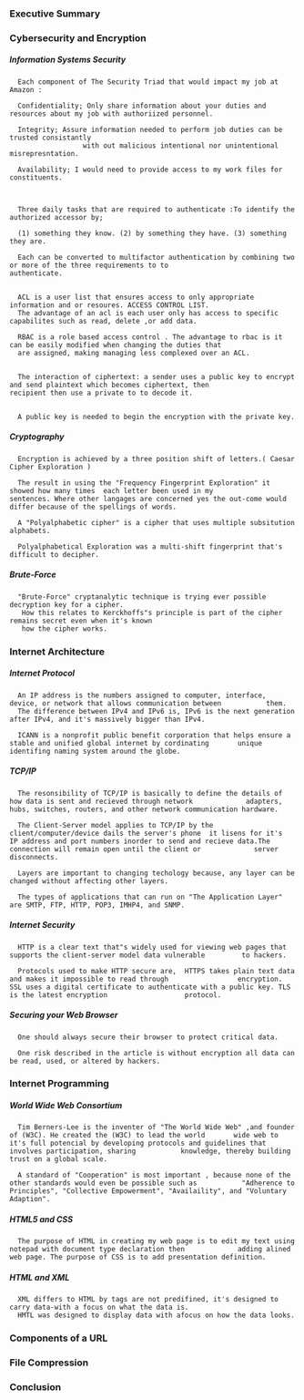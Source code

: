 ### Executive Summary 



### Cybersecurity and Encryption

##### Information Systems Security


      Each component of The Security Triad that would impact my job at Amazon :
      
      Confidentiality; Only share information about your duties and resources about my job with authoriized personnel.
      
      Integrity; Assure information needed to perform job duties can be trusted consistantly 
                      with out malicious intentional nor unintentional misrepresntation.
                      
      Availability; I would need to provide access to my work files for constituents.
      
      
        
      Three daily tasks that are required to authenticate :To identify the authorized accessor by; 
      
      (1) something they know. (2) by something they have. (3) something they are.
      
      Each can be converted to multifactor authentication by combining two or more of the three requirements to to                             authenticate.
      
      
      ACL is a user list that ensures access to only appropriate information and or resoures. ACCESS CONTROL LIST.
      The advantage of an acl is each user only has access to specific capabilites such as read, delete ,or add data.
      
      RBAC is a role based access control . The advantage to rbac is it can be easily modified when changing the duties that 
      are assigned, making managing less complexed over an ACL.
      
      
      The interaction of ciphertext: a sender uses a public key to encrypt and send plaintext which becomes ciphertext, then                   recipient then use a private to to decode it.
      
      
      A public key is needed to begin the encryption with the private key.
                                            
      
     
##### Cryptography

      
      Encryption is achieved by a three position shift of letters.( Caesar Cipher Exploration ) 
      
      The result in using the "Frequency Fingerprint Exploration" it showed how many times  each letter been used in my                       sentences. Where other langages are concerned yes the out-come would differ because of the spellings of words.
      
      A "Polyalphabetic cipher" is a cipher that uses multiple subsitution alphabets.
      
      Polyalphabetical Exploration was a multi-shift fingerprint that's difficult to decipher.
      


##### Brute-Force


      "Brute-Force" cryptanalytic technique is trying ever possible decryption key for a cipher.
       How this relates to Kerckhoffs"s principle is part of the cipher remains secret even when it's known
       how the cipher works.
       
       

### Internet Architecture


##### Internet Protocol


      An IP address is the numbers assigned to computer, interface, device, or network that allows communication between           them.
      The difference between IPv4 and IPv6 is, IPv6 is the next generation after IPv4, and it's massively bigger than IPv4.
      
      ICANN is a nonprofit public benefit corporation that helps ensure a stable and unified global internet by cordinating       unique identifing naming system around the globe.
      


##### TCP/IP


      The resonsibility of TCP/IP is basically to define the details of how data is sent and recieved through network             adapters, hubs, switches, routers, and other network communication hardware.
      
      The Client-Server model applies to TCP/IP by the client/computer/device dails the server's phone  it lisens for it's         IP address and port numbers inorder to send and recieve data.The connection will remain open until the client or             server disconnects.
      
      Layers are important to changing techology because, any layer can be changed without affecting other layers.
      
      The types of applications that can run on "The Application Layer" are SMTP, FTP, HTTP, POP3, IMHP4, and SNMP.
      
      
      
##### Internet Security


      HTTP is a clear text that"s widely used for viewing web pages that supports the client-server model data vulnerable         to hackers.
       
      Protocols used to make HTTP secure are,  HTTPS takes plain text data and makes it impossible to read through                 encryption. SSL uses a digital certificate to authenticate with a public key. TLS is the latest encryption                   protocol.
       


##### Securing your Web Browser


      One should always secure their browser to protect critical data.
      
      One risk described in the article is without encryption all data can be read, used, or altered by hackers.
      
      
      
### Internet Programming


##### World Wide Web Consortium 


      Tim Berners-Lee is the inventer of "The World Wide Web" ,and founder of (W3C). He created the (W3C) to lead the world       wide web to       it's full potencial by developing protocols and guidelines that involves participation, sharing           knowledge, thereby building trust on a global scale.
    
      A standard of "Cooperation" is most important , because none of the other standards would even be possible such as           "Adherence to Principles", "Collective Empowerment", "Availaility", and "Voluntary Adaption".
    


##### HTML5 and CSS


      The purpose of HTML in creating my web page is to edit my text using notepad with document type declaration then             adding alined web page. The purpose of CSS is to add presentation definition.
      
      
      
##### HTML and XML


      XML differs to HTML by tags are not predifined, it's designed to carry data-with a focus on what the data is.
      HMTL was designed to display data with afocus on how the data looks.
      
      
      
### Components of a URL



### File Compression



### Conclusion

